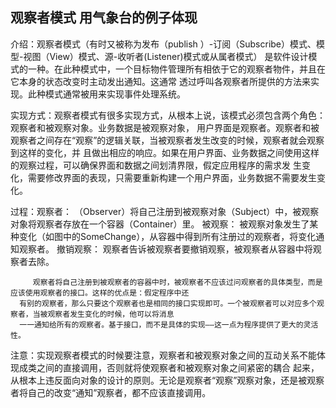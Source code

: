 ## 观察者模式 用气象台的例子体现 ##
介绍：观察者模式（有时又被称为发布（publish ）-订阅（Subscribe）模式、模型-视图（View）模式、源-收听者(Listener)模式或从属者模式）
      是软件设计模式的一种。在此种模式中，一个目标物件管理所有相依于它的观察者物件，并且在它本身的状态改变时主动发出通知。这通常
      透过呼叫各观察者所提供的方法来实现。此种模式通常被用来实现事件处理系统。

实现方式：观察者模式有很多实现方式，从根本上说，该模式必须包含两个角色：观察者和被观察对象。业务数据是被观察对象，
          用户界面是观察者。观察者和被观察者之间存在“观察”的逻辑关联，当被观察者发生改变的时候，观察者就会观察到这样的变化，并
          且做出相应的响应。如果在用户界面、业务数据之间使用这样的观察过程，可以确保界面和数据之间划清界限，假定应用程序的需求发
          生变化，需要修改界面的表现，只需要重新构建一个用户界面，业务数据不需要发生变化。

过程：观察者：
        （Observer）将自己注册到被观察对象（Subject）中，被观察对象将观察者存放在一个容器（Container）里。
      被观察：
         被观察对象发生了某种变化（如图中的SomeChange），从容器中得到所有注册过的观察者，将变化通知观察者。
      撤销观察：
         观察者告诉被观察者要撤销观察，被观察者从容器中将观察者去除。

         观察者将自己注册到被观察者的容器中时，被观察者不应该过问观察者的具体类型，而是应该使用观察者的接口。这样的优点是：假定程序中还
      有别的观察者，那么只要这个观察者也是相同的接口实现即可。一个被观察者可以对应多个观察者，当被观察者发生变化的时候，他可以将消息
      一一通知给所有的观察者。基于接口，而不是具体的实现——这一点为程序提供了更大的灵活性。

注意：实现观察者模式的时候要注意，观察者和被观察对象之间的互动关系不能体现成类之间的直接调用，否则就将使观察者和被观察对象之间紧密的耦合
      起来，从根本上违反面向对象的设计的原则。无论是观察者“观察”观察对象，还是被观察者将自己的改变“通知”观察者，都不应该直接调用。


